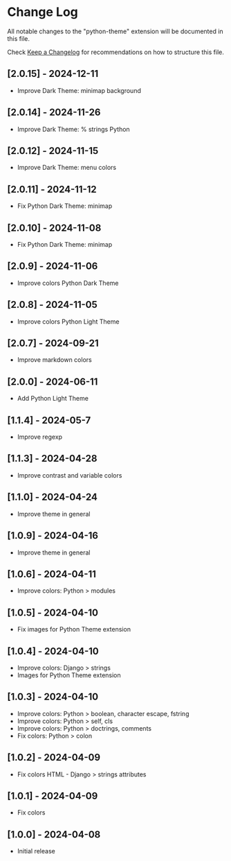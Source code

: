 # Change Log

All notable changes to the "python-theme" extension will be documented in this file.

Check [Keep a Changelog](http://keepachangelog.com/) for recommendations on how to structure this file.

## [2.0.15] - 2024-12-11

- Improve Dark Theme: minimap background

## [2.0.14] - 2024-11-26

- Improve Dark Theme: % strings Python

## [2.0.12] - 2024-11-15

- Improve Dark Theme: menu colors

## [2.0.11] - 2024-11-12

- Fix Python Dark Theme: minimap

## [2.0.10] - 2024-11-08

- Fix Python Dark Theme: minimap

## [2.0.9] - 2024-11-06

- Improve colors Python Dark Theme

## [2.0.8] - 2024-11-05

- Improve colors Python Light Theme

## [2.0.7] - 2024-09-21

- Improve markdown colors

## [2.0.0] - 2024-06-11

- Add Python Light Theme

## [1.1.4] - 2024-05-7

- Improve regexp

## [1.1.3] - 2024-04-28

- Improve contrast and variable colors

## [1.1.0] - 2024-04-24

- Improve theme in general

## [1.0.9] - 2024-04-16

- Improve theme in general

## [1.0.6] - 2024-04-11

- Improve colors: Python > modules

## [1.0.5] - 2024-04-10

- Fix images for Python Theme extension

## [1.0.4] - 2024-04-10

- Improve colors: Django > strings
- Images for Python Theme extension

## [1.0.3] - 2024-04-10

- Improve colors: Python > boolean, character escape, fstring
- Improve colors: Python > self, cls
- Improve colors: Python > doctrings,  comments
- Fix colors: Python > colon

## [1.0.2] - 2024-04-09

- Fix colors HTML - Django > strings attributes

## [1.0.1] - 2024-04-09

- Fix colors

## [1.0.0] - 2024-04-08

- Initial release
